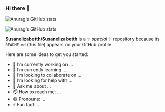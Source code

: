 ### Hi there 👋


![Anurag's GitHub stats](https://github-readme-stats.vercel.app/api?username=susanelizabetth&hide=contribs,prs)


![Anurag's GitHub stats](https://github-readme-stats.vercel.app/api?username=susanelizabetth&show_icons=true)


**Susanelizabetth/Susanelizabetth** is a ✨ _special_ ✨ repository because its `README.md` (this file) appears on your GitHub profile.

Here are some ideas to get you started:

- 🔭 I’m currently working on ...
- 🌱 I’m currently learning ...
- 👯 I’m looking to collaborate on ...
- 🤔 I’m looking for help with ...
- 💬 Ask me about ...
- 📫 How to reach me: ...
- 😄 Pronouns: ...
- ⚡ Fun fact: ...

